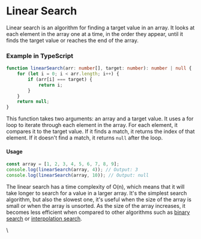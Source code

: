 # Linear Search

Linear search is an algorithm for finding a target value in an array. It looks at each element in the array one at a time, in the order they appear, until it finds the target value or reaches the end of the array.

### Example in TypeScript

```typescript
function linearSearch(arr: number[], target: number): number | null {
    for (let i = 0; i < arr.length; i++) {
        if (arr[i] === target) {
            return i;
        }
    }
    return null;
}
```

This function takes two arguments: an array and a target value. It uses a for loop to iterate through each element in the array. For each element, it compares it to the target value. If it finds a match, it returns the index of that element. If it doesn't find a match, it returns `null` after the loop.

#### Usage

```typescript
const array = [1, 2, 3, 4, 5, 6, 7, 8, 9];
console.log(linearSearch(array, 4)); // Output: 3
console.log(linearSearch(array, 10)); // Output: null
```

The linear search has a time complexity of O(n), which means that it will take longer to search for a value in a larger array. It's the simplest search algorithm, but also the slowest one, it's useful when the size of the array is small or when the array is unsorted. As the size of the array increases, it becomes less efficient when compared to other algorithms such as [binary search](binary-search.md) or [interpolation search](interpolation-search.md).

\
